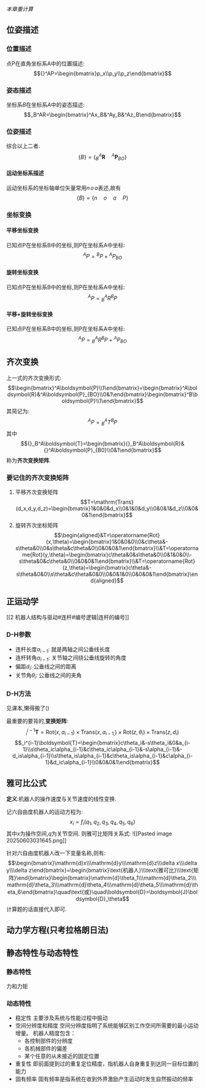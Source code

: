 *本章重计算*
## 位姿描述
### 位置描述
点P在直角坐标系A中的位置描述:
$${}^AP=\begin{bmatrix}p_x\\p_y\\p_z\end{bmatrix}$$
### 姿态描述
坐标系$B$在坐标系$A$中的姿态描述:
$$_B^AR=\begin{bmatrix}^Ax_B&^Ay_B&^Az_B\end{bmatrix}$$
### 位姿描述
综合以上二者.
$$\{B\}=\{_B^A\mathbf{R}\quad^A\mathbf{P}_{BO}\}$$
#### 运动坐标系描述
运动坐标系的坐标轴单位矢量常用$n\,o\,a$表述,故有
$$\{B\}=\{n\quad o\quad a\quad P\}$$
### 坐标变换
#### 平移坐标变换
已知点P在坐标系B中的坐标,则P在坐标系A中坐标:
$${}^AP={}^BP+{}^AP_{BO}$$
#### 旋转坐标变换
已知点P在坐标系B中的坐标,则P在坐标系A中坐标:
$${}^AP={}_B^AR{}^BP$$
#### 平移+旋转坐标变换
已知点P在坐标系B中的坐标,则P在坐标系A中坐标:
$${}^AP={}_B^AR^BP+{}^AP_{BO}$$
## 齐次变换
上一式的齐次变换形式:
$$\begin{bmatrix}^A\boldsymbol{P}\\1\end{bmatrix}=\begin{bmatrix}^A\boldsymbol{R}&^A\boldsymbol{P}_{BO}\\0&1\end{bmatrix}\begin{bmatrix}^B\boldsymbol{P}\\1\end{bmatrix}$$
其简记为:
$${}^AP={}_B^AT^BP$$
其中$${}_B^A\boldsymbol{T}=\begin{bmatrix}{}_B^A\boldsymbol{R}&{}^A\boldsymbol{P}_{B0}\\0&1\end{bmatrix}$$
称为**齐次变换矩阵**.
### 要记住的齐次变换矩阵
1. 平移齐次变换矩阵$$T=\mathrm{Trans}(d_x,d_y,d_z)=\begin{bmatrix}1&0&0&d_x\\0&1&0&d_y\\0&0&1&d_z\\0&0&0&1\end{bmatrix}$$
2. 旋转齐次坐标矩阵$$\begin{aligned}&T=\operatorname{Rot}(x,\theta)=\begin{bmatrix}1&0&0&0\\0&c\theta&-s\theta&0\\0&s\theta&c\theta&0\\0&0&0&1\end{bmatrix}\\&T=\operatorname{Rot}(y,\theta)=\begin{bmatrix}c\theta&0&s\theta&0\\0&1&0&0\\-s\theta&0&c\theta&0\\0&0&0&1\end{bmatrix}\\&T=\operatorname{Rot}(z,\theta)=\begin{bmatrix}c\theta&-s\theta&0&0\\s\theta&c\theta&0&0\\0&0&1&0\\0&0&0&1\end{bmatrix}\end{aligned}$$
## 正运动学
[[2 机器人结构与驱动#连杆#编号逻辑|连杆的编号]]
### D-H参数
- 连杆长度$a_{i-1}$: 就是两轴之间公垂线长度
- 连杆转角$\alpha_{i-1}$: 关节轴之间绕公垂线旋转的角度
- 偏距$d_{i}$: 公垂线之间的距离
- 关节角$\theta_{i}$: 公垂线之间的夹角
### D-H方法
见课本,懒得搬了()

最重要的要背的,**变换矩阵**:
$$_i^{i-1}\boldsymbol{T}=\mathrm{Rot}(x,a_{i-1})\times\mathrm{Trans}(x,a_{i-1,})\times\mathrm{Rot}(z,\theta_i)\times\mathrm{Trans}(z,d_i)$$
$$_i^{i-1}\boldsymbol{T}=\begin{bmatrix}c\theta_i&-s\theta_i&0&a_{i-1}\\s\theta_ic\alpha_{i-1}&c\theta_ic\alpha_{i-1}&-s\alpha_{i-1}&-d_is\alpha_{i-1}\\s\theta_is\alpha_{i-1}&c\theta_is\alpha_{i-1}&c\alpha_{i-1}&d_ic\alpha_{i-1}\\0&0&0&1\end{bmatrix}$$
## 雅可比公式
**定义**:机器人的操作速度与关节速度的线性变换.

记六自由度机器人的运动方程为:
$$x_i=f_i(q_1,q_2,q_3,q_4,q_5,q_6)$$
其中$x$为操作空间,$q$为关节空间.
则雅可比矩阵关系式:
![[Pasted image 20250603031645.png]]

针对六自由度机器人改一下变量名称,则有:
$$\begin{bmatrix}\mathrm{d}x\\\mathrm{d}y\\\mathrm{d}z\\\delta x\\\delta y\\\delta z\end{bmatrix}=\begin{bmatrix}\text{机器人}\\\text{雅可比}\\\text{矩阵}\end{bmatrix}\begin{bmatrix}\mathrm{d}\theta_1\\\mathrm{d}\theta_2\\\mathrm{d}\theta_3\\\mathrm{d}\theta_4\\\mathrm{d}\theta_5\\\mathrm{d}\theta_6\end{bmatrix}\quad\text{或}\quad\boldsymbol{D}=\boldsymbol{J}\boldsymbol{D}_\theta$$
计算题的话直接代入即可.
## 动力学方程(只考拉格朗日法)
## 静态特性与动态特性
### 静态特性
力和力矩
### 动态特性
- 稳定性
  主要涉及系统与性能过程中振动
- 空间分辨度和精度
  空间分辨度指明了系统能够区别工作空间所需要的最小运动增量。
  机器人精度包含：
	- 各控制部件的分辨度
	- 各机械部件的偏差
	- 某个任意的从未接近的固定位置
- 重复性
  即前面提到过的重复定位精度，指机器人自身重复到达同一目标位置的能力
- 固有频率
  固有频率是指系统在收到外界激励产生运动时发生自然振动的频率